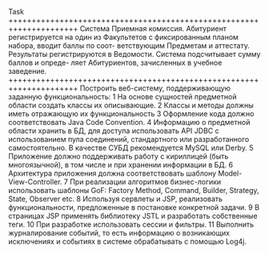 Task
+++++++++++++++++++++++++++++++++++++++++++++++++++++++++++++++++++++
Система Приемная комиссия. Абитуриент регистрируется на один
из Факультетов с фиксированным планом набора, вводит баллы по соот-
ветствующим Предметам и аттестату. Результаты регистрируются в Ведомости. 
Система подсчитывает сумму баллов и опреде-
ляет Абитуриентов, зачисленных в учебное заведение.
+++++++++++++++++++++++++++++++++++++++++++++++++++++++++++++++++++++
Построить веб-систему, поддерживающую заданную функциональность:
1  На основе сущностей предметной области создать классы их описывающие.
2  Классы и методы должны иметь отражающую их функциональность 
3  Оформление кода должно соответствовать Java Code Convention.
4  Информацию о предметной области хранить в БД, для доступа использовать API JDBC с использованием пула соединений, 
стандартного или разработанного самостоятельно. В качестве СУБД рекомендуется MySQL или Derby.
5  Приложение должно поддерживать работу с кириллицей (быть многоязычной), в том числе и при хранении информации в БД.
6  Архитектура приложения должна соответствовать шаблону Model-View-Controller.
7  При реализации алгоритмов бизнес-логики использовать шаблоны GoF: Factory Method, Command, Builder, Strategy, State, Observer etc.
8  Используя сервлеты и JSP, реализовать функциональности, предложенные в постановке конкретной задачи.
9  В страницах JSP применять библиотеку JSTL и разработать собственные теги.
10 При разработке использовать сессии и фильтры.
11 Выполнить журналирование событий, то есть информацию о возникающих исключениях и событиях в системе обрабатывать с помощью Log4j.
